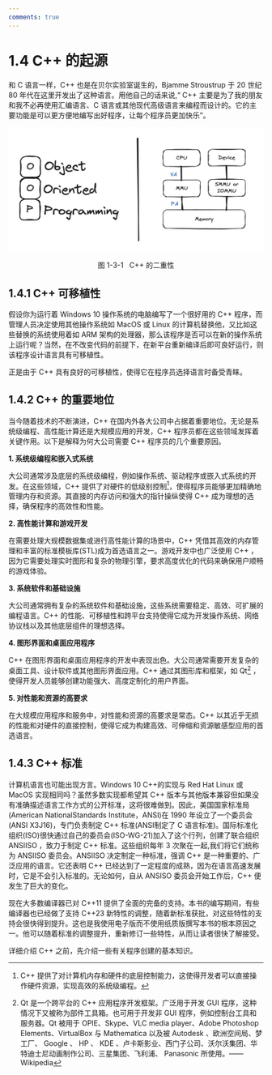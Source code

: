 ```yaml
---
comments: true
---
```


# 1.4 C++ 的起源

和 C 语言一样，C++ 也是在贝尔实验室诞生的，Bjamme Stroustrup 于 20 世纪 80 年代在这里开发出了这种语言。用他自己的话来说,“ C++ 主要是为了我的朋友和我不必再使用汇编语言、C 语言或其他现代高级语言来编程而设计的。它的主要功能是可以更方便地编写出好程序，让每个程序员更加快乐”。

<div class="animation-figure" markdown>

![ProgramminIndex](image/1-3-1CDuality.jpg)

</div>

<p align="center"> 图 1-3-1 &nbsp; C++ 的二重性 </p>

## 1.4.1 C++ 可移植性

假设你为运行着 Windows 10 操作系统的电脑编写了一个很好用的 C++ 程序，而管理人员决定使用其他操作系统如 MacOS 或 Linux 的计算机替换他，又比如这些替换的系统使用着如 ARM 架构的处理器，那么该程序是否可以在新的操作系统上运行呢？当然，在不改变代码的前提下，在新平台重新编译后即可良好运行，则该程序设计语言具有可移植性。

正是由于 C++ 具有良好的可移植性，使得它在程序员选择语言时备受青睐。

## 1.4.2 C++ 的重要地位

当今随着技术的不断演进，C++ 在国内外各大公司中占据着重要地位。无论是系统级编程、高性能计算还是大规模应用的开发，C++ 程序员都在这些领域发挥着关键作用。以下是解释为何大公司需要 C++ 程序员的几个重要原因。

**1. 系统级编程和嵌入式系统**

大公司通常涉及底层的系统级编程，例如操作系统、驱动程序或嵌入式系统的开发。在这些领域，C++ 提供了对硬件的低级别控制[^1]，使得程序员能够更加精确地管理内存和资源。其直接的内存访问和强大的指针操纵使得 C++ 成为理想的选择，确保程序的高效性和性能。

**2. 高性能计算和游戏开发**

在需要处理大规模数据集或进行高性能计算的场景中，C++ 凭借其高效的内存管理和丰富的标准模板库(STL)成为首选语言之一。游戏开发中也广泛使用 C++ ，因为它需要处理实时图形和复杂的物理引擎，要求高度优化的代码来确保用户顺畅的游戏体验。

**3. 系统软件和基础设施**

大公司通常拥有复杂的系统软件和基础设施，这些系统需要稳定、高效、可扩展的编程语言。C++ 的性能、可移植性和跨平台支持使得它成为开发操作系统、网络协议栈以及其他底层组件的理想选择。

**4. 图形界面和桌面应用程序**

C++ 在图形界面和桌面应用程序的开发中表现出色。大公司通常需要开发复杂的桌面工具、设计软件或其他图形界面应用。C++ 通过其图形库和框架，如 Qt[^2] ，使得开发人员能够创建功能强大、高度定制化的用户界面。

**5. 对性能和资源的高要求**

在大规模应用程序和服务中，对性能和资源的高要求是常态。C++ 以其近乎无损的性能和对硬件的直接控制，使得它成为构建高效、可伸缩和资源敏感型应用的首选语言。

## 1.4.3 C++ 标准

计算机语言也可能出现方言。Windows 10 C++的实现与 Red Hat Linux 或 MacOS 实现相同吗？虽然多数实现都希望其 C++ 版本与其他版本兼容但如果没有准确描述语言工作方式的公开标准，这将很难做到。因此，美国国家标准局(American NationalStandards Institute，ANSI)在 1990 年设立了一个委员会(ANSI X3J16)，专门负责制定 C++ 标准(ANSI制定了 C 语言标准)。国际标准化组织(ISO)很快通过自己的委员会(ISO-WG-21)加入了这个行列，创建了联合组织 ANSIISO ，致力于制定 C++ 标准。这些组织每年 3 次聚在一起,我们将它们统称为 ANSIISO 委员会。ANSIISO 决定制定一种标准，强调 C++ 是一种重要的、广泛应用的语言。它还表明 C++ 已经达到了一定程度的成熟，因为在语言高速发展时，它是不会引入标准的。无论如何，自从 ANSISO 委员会开始工作后，C++ 便发生了巨大的变化。

现在大多数编译器已对 C++11 提供了全面的完备的支持。本书的编写期间，有些编译器也已经做了支持 C++23 新特性的调整，随着新标准获批，对这些特性的支持会很快得到提升。这也是我使用电子版而不使用纸质版撰写本书的根本原因之一。他可以随着标准的调整提升，重新修订一些特性，从而让读者很快了解接受。

详细介绍 C++ 之前，先介绍一些有关程序创建的基本知识。


[^1]: C++ 提供了对计算机内存和硬件的底层控制能力，这使得开发者可以直接操作硬件资源，实现高效的系统级编程。
[^2]: Qt 是一个跨平台的 C++ 应用程序开发框架。广泛用于开发 GUI 程序，这种情况下又被称为部件工具箱。也可用于开发非 GUI 程序，例如控制台工具和服务器。Qt 被用于 OPIE、Skype、VLC media player、Adobe Photoshop Elements、VirtualBox 与 Mathematica 以及被 Autodesk 、欧洲空间局、梦工厂、 Google 、 HP 、 KDE 、卢卡斯影业、西门子公司、沃尔沃集团、华特迪士尼动画制作公司、三星集团、飞利浦、 Panasonic 所使用。——Wikipedia

